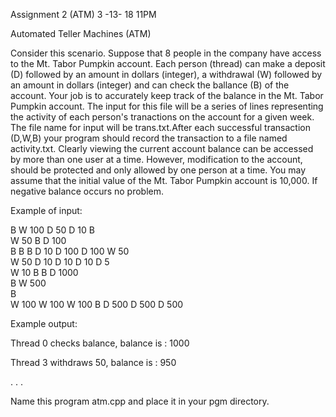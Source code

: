 Assignment 2 (ATM)
3 -13- 18 11PM

Automated Teller Machines (ATM)

Consider this scenario. Suppose that 8 people in the company have access to the Mt. Tabor Pumpkin account. Each person (thread) 
can make a deposit (D) followed by an amount in dollars (integer), a withdrawal (W) followed by an amount in dollars (integer) and
can check the ballance (B) of the account. Your job is to accurately keep track of the balance in the Mt. Tabor Pumpkin account. 
The input for this file will be a series of lines representing the activity of each person's tranactions on the account for a given week. 
The file name for input will be trans.txt.After each successful transaction (D,W,B) your program should record the transaction to a 
file named activity.txt. Clearly viewing the current account balance can be accessed by more than one user at a time. However, modification
to the account, should be protected and only allowed by one person at a time. You may assume that the initial value of the Mt. 
Tabor Pumpkin account is 10,000. If negative balance occurs no problem.

Example of input:

B W 100 D 50 D 10 B<br/>
W 50 B D 100<br/>
B B B D 10 D 100 D 100 W 50<br/>
W 50 D 10 D 10 D 10 D 5<br/>
W 10 B B D 1000<br/>
B W 500<br/>
B<br/>
W 100 W 100 W 100 B D 500 D 500 D 500<br/>

Example output:

Thread 0 checks balance, balance is : 1000

Thread 3 withdraws 50, balance is : 950

.
.
.


Name this program atm.cpp and place it in your pgm directory. 

